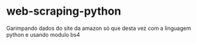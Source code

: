 # web-scraping-python
Garimpando dados do site da amazon só que desta vez com a linguagem python e usando modulo bs4
